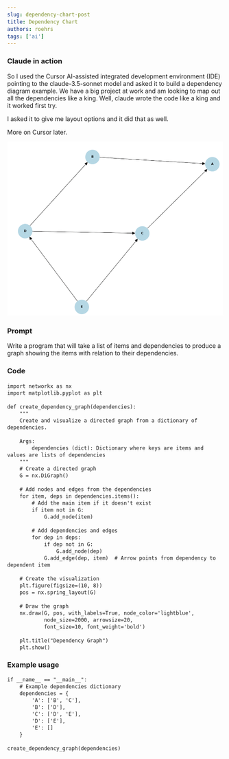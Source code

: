 ```yaml
---
slug: dependency-chart-post
title: Dependency Chart
authors: roehrs
tags: ['ai']
---
```


### Claude in action

So I used the Cursor AI-assisted integrated development environment (IDE)  pointing to the claude-3.5-sonnet model and asked it to build a dependency diagram example.  We have a big project at work and am looking to map out all the dependencies like a king.  Well, claude wrote the code like a king and it worked first try.

<!-- truncate -->

I asked it to give me layout options and it did that as well.

More on Cursor later.

![Dependency Chart](dchart.png)

### Prompt


Write a program that will take a list of items and dependencies to produce a graph showing the items with relation to their dependencies.

### Code


```
import networkx as nx
import matplotlib.pyplot as plt

def create_dependency_graph(dependencies):
    """
    Create and visualize a directed graph from a dictionary of dependencies.
    
    Args:
        dependencies (dict): Dictionary where keys are items and values are lists of dependencies
    """
    # Create a directed graph
    G = nx.DiGraph()
    
    # Add nodes and edges from the dependencies
    for item, deps in dependencies.items():
        # Add the main item if it doesn't exist
        if item not in G:
            G.add_node(item)
        
        # Add dependencies and edges
        for dep in deps:
            if dep not in G:
                G.add_node(dep)
            G.add_edge(dep, item)  # Arrow points from dependency to dependent item
    
    # Create the visualization
    plt.figure(figsize=(10, 8))
    pos = nx.spring_layout(G)
    
    # Draw the graph
    nx.draw(G, pos, with_labels=True, node_color='lightblue', 
            node_size=2000, arrowsize=20, 
            font_size=10, font_weight='bold')
    
    plt.title("Dependency Graph")
    plt.show()

```

### Example usage


```
if __name__ == "__main__":
    # Example dependencies dictionary
    dependencies = {
        'A': ['B', 'C'],
        'B': ['D'],
        'C': ['D', 'E'],
        'D': ['E'],
        'E': []
    }
    
create_dependency_graph(dependencies)


```
